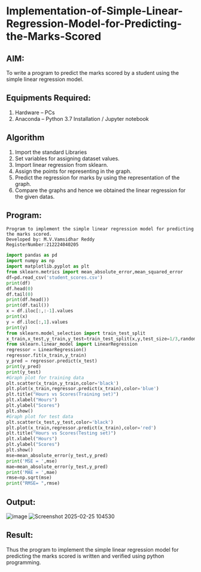# Implementation-of-Simple-Linear-Regression-Model-for-Predicting-the-Marks-Scored

## AIM:
To write a program to predict the marks scored by a student using the simple linear regression model.

## Equipments Required:
1. Hardware – PCs
2. Anaconda – Python 3.7 Installation / Jupyter notebook

## Algorithm
 1. Import the standard Libraries
 2. Set variables for assigning dataset values.
 3. Import linear regression from sklearn.
 4. Assign the points for representing in the graph.
 5. Predict the regression for marks by using the representation of the graph.
 6. Compare the graphs and hence we obtained the linear regression for the given datas.


## Program:
```
Program to implement the simple linear regression model for predicting the marks scored.
Developed by: M.V.Vamsidhar Reddy
RegisterNumber:212224040205
```
```py
import pandas as pd
import numpy as np
import matplotlib.pyplot as plt
from sklearn.metrics import mean_absolute_error,mean_squared_error
df=pd.read_csv('student_scores.csv')
print(df)
df.head(0)
df.tail(0)
print(df.head())
print(df.tail())
x = df.iloc[:,:-1].values
print(x)
y = df.iloc[:,1].values
print(y)
from sklearn.model_selection import train_test_split
x_train,x_test,y_train,y_test=train_test_split(x,y,test_size=1/3,random_state=0)
from sklearn.linear_model import LinearRegression
regressor = LinearRegression()
regressor.fit(x_train,y_train)
y_pred = regressor.predict(x_test)
print(y_pred)
print(y_test)
#Graph plot for training data
plt.scatter(x_train,y_train,color='black')
plt.plot(x_train,regressor.predict(x_train),color='blue')
plt.title("Hours vs Scores(Training set)")
plt.xlabel("Hours")
plt.ylabel("Scores")
plt.show()
#Graph plot for test data
plt.scatter(x_test,y_test,color='black')
plt.plot(x_train,regressor.predict(x_train),color='red')
plt.title("Hours vs Scores(Testing set)")
plt.xlabel("Hours")
plt.ylabel("Scores")
plt.show()
mse=mean_absolute_error(y_test,y_pred)
print('MSE = ',mse)
mae=mean_absolute_error(y_test,y_pred)
print('MAE = ',mae)
rmse=np.sqrt(mse)
print("RMSE= ",rmse)
```
## Output:
![image](https://github.com/user-attachments/assets/eda2ff07-5f9e-49f3-b3d7-84bb953f7ccb)
![Screenshot 2025-02-25 104530](https://github.com/user-attachments/assets/bf231e79-6120-4622-8d7a-44ef9aac9a7f)




## Result:
Thus the program to implement the simple linear regression model for predicting the marks scored is written and verified using python programming.

